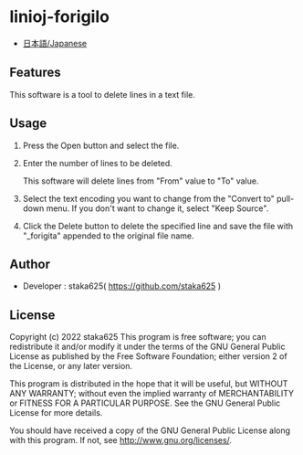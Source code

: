 # linioj-forigilo

- [日本語/Japanese](Readme_JP.md)

## Features

This software is a tool to delete lines in a text file.

## Usage

1. Press the Open button and select the file.

1. Enter the number of lines to be deleted.

   This software will delete lines from "From" value to "To" value.

1. Select the text encoding you want to change from the "Convert to" pull-down menu.
   If you don't want to change it, select "Keep Source".

1. Click the Delete button to delete the specified line and save the file with "\_forigita" appended to the original file name.

## Author

- Developer : staka625( https://github.com/staka625 )

## License

Copyright (c) 2022 staka625
This program is free software; you can redistribute it and/or
modify it under the terms of the GNU General Public License
as published by the Free Software Foundation; either version 2
of the License, or any later version.

This program is distributed in the hope that it will be useful,
but WITHOUT ANY WARRANTY; without even the implied warranty of
MERCHANTABILITY or FITNESS FOR A PARTICULAR PURPOSE. See the
GNU General Public License for more details.

You should have received a copy of the GNU General Public License
along with this program. If not, see http://www.gnu.org/licenses/.

